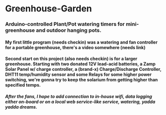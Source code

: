 # Greenhouse-Garden
### Arduino-controlled Plant/Pot watering timers for mini-greenhouse and outdoor hanging pots.
#### My first little program (needs checkin) was a watering and fan controller for a portable greenhouse, there's a video somewhere (needs link)
#### Second start on this project (also needs checkin) is for a larger greenhouse. Starting with two donated 12V lead-acid batteries, a Zamp Solar Panel w/ charge controller, a (brand-x) Charge/Discharge Controller, DHT11 temp/humidity sensor and some Relays for some higher power switching, we're gonna try to keep the solarium from getting higher than specified temps. 
#####   After the fans, I hope to add connection to in-house wifi, data logging either on-board or on a local web service-like service, watering, yadda yadda dreams.
   
